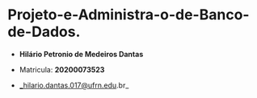 # Projeto-e-Administra-o-de-Banco-de-Dados.

* **Hilário Petronio de Medeiros Dantas**

* Matricula: **20200073523**

* _hilario.dantas.017@ufrn.edu.br_
